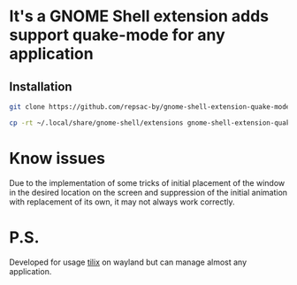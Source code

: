 # It's a GNOME Shell extension adds support quake-mode for any application

## Installation

```bash
git clone https://github.com/repsac-by/gnome-shell-extension-quake-mode.git

cp -rt ~/.local/share/gnome-shell/extensions gnome-shell-extension-quake-mode/quake-mode@repsac-by.github.com
```

# Know issues
Due to the implementation of some tricks of initial placement of the window in the desired location on the screen and suppression of the  initial animation with replacement of its own, it may not always work correctly.

# P.S.
Developed for usage [tilix](https://github.com/gnunn1/tilix) on wayland but can manage almost any application.
